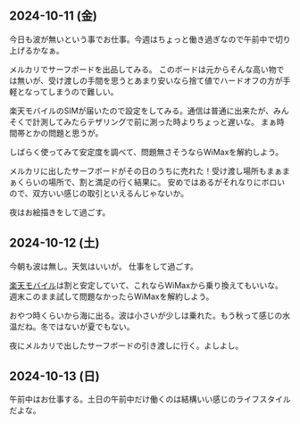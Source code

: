 ## 2024-10-11 (金)

今日も波が無いという事でお仕事。今週はちょっと働き過ぎなので午前中で切り上げるかなぁ。

メルカリでサーフボードを出品してみる。
このボードは元からそんな高い物では無いが、受け渡しの手間を思うとあまり安いなら捨て値でハードオフの方が手軽となってしまうので難しい。

楽天モバイルのSIMが届いたので設定をしてみる。通信は普通に出来たが、みんそくで計測してみたらテザリングで前に測った時よりちょっと遅いな。
まぁ時間帯とかの問題と思うが。

しばらく使ってみて安定度を調べて、問題無さそうならWiMaxを解約しよう。

メルカリに出したサーフボードがその日のうちに売れた！受け渡し場所もまぁまぁくらいの場所で、割と満足の行く結果に。
安めではあるがそれなりにボロいので、双方いい感じの取引といえるんじゃないか。

夜はお絵描きをして過ごす。

## 2024-10-12 (土)

今朝も波は無し。天気はいいが。
仕事をして過ごす。

[楽天モバイル](%E6%A5%BD%E5%A4%A9%E3%83%A2%E3%83%90%E3%82%A4%E3%83%AB)は割と安定していて、これならWiMaxから乗り換えてもいいな。週末このまま試して問題なかったらWiMaxを解約しよう。

おやつ時くらいから海に出る。波は小さいが少しは乗れた。もう秋って感じの水温だね。冬ではないが夏でもない。

夜にメルカリで出したサーフボードの引き渡しに行く。よしよし。

## 2024-10-13 (日)

午前中はお仕事する。土日の午前中だけ働くのは結構いい感じのライフスタイルだよな。